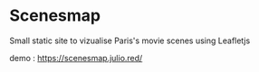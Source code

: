 # Scenesmap

Small static site to vizualise Paris's movie scenes using Leafletjs 

demo : https://scenesmap.julio.red/
